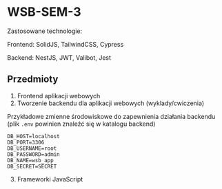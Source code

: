 # WSB-SEM-3

Zastosowane technologie:

Frontend: SolidJS, TailwindCSS, Cypress

Backend: NestJS, JWT, Valibot, Jest

## Przedmioty

1. Frontend aplikacji webowych
2. Tworzenie backendu dla aplikacji webowych (wyklady/cwiczenia)

Przykładowe zmienne środowiskowe do zapewnienia działania backendu (plik `.env` powinien znaleźć się w katalogu backend)

```
DB_HOST=localhost
DB_PORT=3306
DB_USERNAME=root
DB_PASSWORD=admin
DB_NAME=wsb_app
DB_SECRET=SECRET
```

3. Frameworki JavaScript
